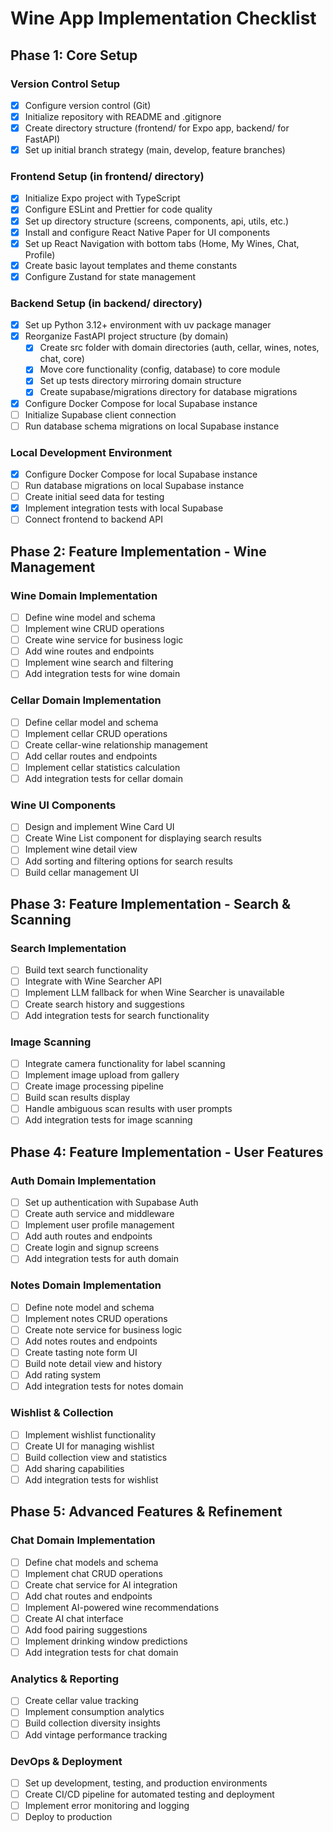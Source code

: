 # Wine App Implementation Checklist

## Phase 1: Core Setup

### Version Control Setup
- [x] Configure version control (Git)
- [x] Initialize repository with README and .gitignore
- [x] Create directory structure (frontend/ for Expo app, backend/ for FastAPI)
- [x] Set up initial branch strategy (main, develop, feature branches)

### Frontend Setup (in frontend/ directory)
- [x] Initialize Expo project with TypeScript
- [x] Configure ESLint and Prettier for code quality
- [x] Set up directory structure (screens, components, api, utils, etc.)
- [x] Install and configure React Native Paper for UI components
- [x] Set up React Navigation with bottom tabs (Home, My Wines, Chat, Profile)
- [x] Create basic layout templates and theme constants
- [x] Configure Zustand for state management

### Backend Setup (in backend/ directory)
- [x] Set up Python 3.12+ environment with uv package manager
- [x] Reorganize FastAPI project structure (by domain)
  - [x] Create src folder with domain directories (auth, cellar, wines, notes, chat, core)
  - [x] Move core functionality (config, database) to core module
  - [x] Set up tests directory mirroring domain structure
  - [x] Create supabase/migrations directory for database migrations
- [x] Configure Docker Compose for local Supabase instance
- [ ] Initialize Supabase client connection
- [ ] Run database schema migrations on local Supabase instance

### Local Development Environment
- [x] Configure Docker Compose for local Supabase instance
- [ ] Run database migrations on local Supabase instance
- [ ] Create initial seed data for testing
- [x] Implement integration tests with local Supabase
- [ ] Connect frontend to backend API

## Phase 2: Feature Implementation - Wine Management

### Wine Domain Implementation
- [ ] Define wine model and schema
- [ ] Implement wine CRUD operations
- [ ] Create wine service for business logic
- [ ] Add wine routes and endpoints
- [ ] Implement wine search and filtering
- [ ] Add integration tests for wine domain

### Cellar Domain Implementation
- [ ] Define cellar model and schema
- [ ] Implement cellar CRUD operations
- [ ] Create cellar-wine relationship management
- [ ] Add cellar routes and endpoints
- [ ] Implement cellar statistics calculation
- [ ] Add integration tests for cellar domain

### Wine UI Components
- [ ] Design and implement Wine Card UI
- [ ] Create Wine List component for displaying search results
- [ ] Implement wine detail view
- [ ] Add sorting and filtering options for search results
- [ ] Build cellar management UI

## Phase 3: Feature Implementation - Search & Scanning

### Search Implementation
- [ ] Build text search functionality
- [ ] Integrate with Wine Searcher API
- [ ] Implement LLM fallback for when Wine Searcher is unavailable
- [ ] Create search history and suggestions
- [ ] Add integration tests for search functionality

### Image Scanning
- [ ] Integrate camera functionality for label scanning
- [ ] Implement image upload from gallery
- [ ] Create image processing pipeline
- [ ] Build scan results display
- [ ] Handle ambiguous scan results with user prompts
- [ ] Add integration tests for image scanning

## Phase 4: Feature Implementation - User Features

### Auth Domain Implementation
- [ ] Set up authentication with Supabase Auth
- [ ] Create auth service and middleware
- [ ] Implement user profile management
- [ ] Add auth routes and endpoints
- [ ] Create login and signup screens
- [ ] Add integration tests for auth domain

### Notes Domain Implementation
- [ ] Define note model and schema
- [ ] Implement notes CRUD operations
- [ ] Create note service for business logic
- [ ] Add notes routes and endpoints
- [ ] Create tasting note form UI
- [ ] Build note detail view and history
- [ ] Add rating system
- [ ] Add integration tests for notes domain

### Wishlist & Collection
- [ ] Implement wishlist functionality
- [ ] Create UI for managing wishlist
- [ ] Build collection view and statistics
- [ ] Add sharing capabilities
- [ ] Add integration tests for wishlist

## Phase 5: Advanced Features & Refinement

### Chat Domain Implementation
- [ ] Define chat models and schema
- [ ] Implement chat CRUD operations
- [ ] Create chat service for AI integration
- [ ] Add chat routes and endpoints
- [ ] Implement AI-powered wine recommendations
- [ ] Create AI chat interface
- [ ] Add food pairing suggestions
- [ ] Implement drinking window predictions
- [ ] Add integration tests for chat domain

### Analytics & Reporting
- [ ] Create cellar value tracking
- [ ] Implement consumption analytics
- [ ] Build collection diversity insights
- [ ] Add vintage performance tracking

### DevOps & Deployment
- [ ] Set up development, testing, and production environments
- [ ] Create CI/CD pipeline for automated testing and deployment
- [ ] Implement error monitoring and logging
- [ ] Deploy to production 